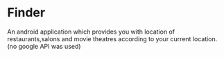 # Finder
An android application which provides you with location of restaurants,salons and movie theatres according to your current location.(no google API was used)
